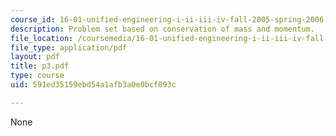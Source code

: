 ```yaml
---
course_id: 16-01-unified-engineering-i-ii-iii-iv-fall-2005-spring-2006
description: Problem set based on conservation of mass and momentum.
file_location: /coursemedia/16-01-unified-engineering-i-ii-iii-iv-fall-2005-spring-2006/591ed35159ebd54a1afb3a0e0bcf093c_p3.pdf
file_type: application/pdf
layout: pdf
title: p3.pdf
type: course
uid: 591ed35159ebd54a1afb3a0e0bcf093c

---
```

None